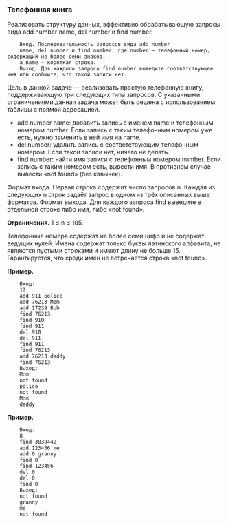 ### Телефонная книга

Реализовать структуру данных, эффективно обрабатывающую запросы вида add number name, del number и find number.

        Вход. Последовательность запросов вида add number
        name, del number и find number, где number — телефонный номер, содержащий не более семи знаков,
        а name — короткая строка.
        Выход. Для каждого запроса find number выведите соответствующее имя или сообщите, что такой записи нет.
        
Цель в данной задаче — реализовать простую телефонную книгу, поддерживающую три следующих
типа запросов. С указанными ограничениями данная задача может быть решена с использованием
таблицы с прямой адресацией.
* add number name: добавить запись с именем name и телефонным номером number. Если запись с таким телефонным номером уже есть, нужно заменить в ней имя на name.
* del number: удалить запись с соответствующим телефонным
номером. Если такой записи нет, ничего не делать.
* find number: найти имя записи с телефонным номером
number. Если запись с таким номером есть, вывести имя. В противном случае вывести «not found» (без кавычек).

Формат входа. Первая строка содержит число запросов n. Каждая из
следующих n строк задаёт запрос в одном из трёх описанных выше форматов.
Формат выхода. Для каждого запроса find выведите в отдельной
строке либо имя, либо «not found».

**Ограничения.** 1 ≤ n ≤ 105.

Телефонные номера содержат не более
семи цифр и не содержат ведущих нулей. Имена содержат только
буквы латинского алфавита, не являются пустыми строками и
имеют длину не больше 15. Гарантируется, что среди имён не
встречается строка «not found».

**Пример.**

        Вход:
        12
        add 911 police
        add 76213 Mom
        add 17239 Bob
        find 76213
        find 910
        find 911
        del 910
        del 911
        find 911
        find 76213
        add 76213 daddy
        find 76213
        Выход:
        Mom
        not found
        police
        not found
        Mom
        daddy

**Пример.**

        Вход:
        8
        find 3839442
        add 123456 me
        add 0 granny
        find 0
        find 123456
        del 0
        del 0
        find 0
        Выход:
        not found
        granny
        me
        not found
